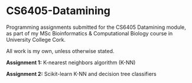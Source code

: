 # CS6405-Datamining
Programming assignments submitted for the CS6405 Datamining module, as part of my MSc Bioinformatics &amp; Computational Biology course in University College Cork.

All work is my own, unless otherwise stated.

**Assignment 1:** K-nearest neighbors algorithm (K-NN)

**Assignment 2:** Scikit-learn K-NN and decision tree classifiers
